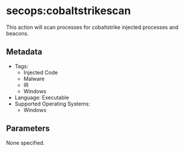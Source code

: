 <!-- region Generated -->
# secops:cobaltstrikescan

This action will scan processes for cobaltstrike injected processes and beacons.

## Metadata

- Tags:
  - Injected Code
  - Malware
  - IR
  - Windows
- Language: Executable
- Supported Operating Systems:
  - Windows

## Parameters

None specified.
<!-- endregion -->
